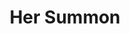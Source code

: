 --- 
title: "Her Summon"
publishdate: "2018-12-26T16:48:46+02:00"
src: "https://365manga.net/manga/her-summon"
image: "https://data.365manga.net/images/thumbnails/32702-her-summon.jpg"
description: " Due to a misuse of a word joke on live TV broadcast, girl group otaku, 'Jin-Kyung' ended up becoming doxxed and labeled as a 'child predator', and ended up getting Social Anxiety Disorder. 3 years later, because of his past incident from the 3D world, his love for only the 2D world manifested, and ended up becoming a 'Shut-In Otaku'! Then one day, as Jin-Kyung was no-lifing…"
---